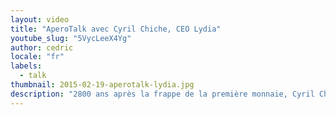 ```yaml
---
layout: video
title: "AperoTalk avec Cyril Chiche, CEO Lydia"
youtube_slug: "5VycLeeX4Yg"
author: cedric
locale: "fr"
labels:
  - talk
thumbnail: 2015-02-19-aperotalk-lydia.jpg
description: "2800 ans après la frappe de la première monnaie, Cyril Chiche revient sur la création de son application de paiement universel: Lydia."
---
```

